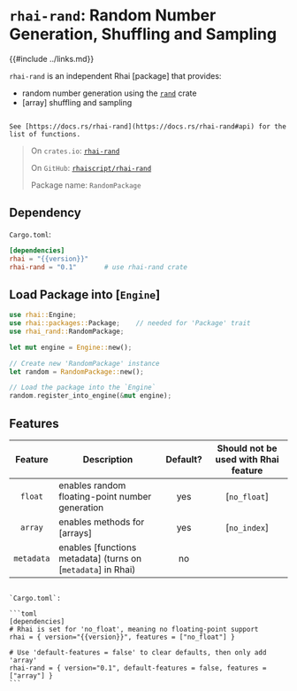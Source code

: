 `rhai-rand`: Random Number Generation, Shuffling and Sampling
=============================================================

{{#include ../links.md}}

`rhai-rand` is an independent Rhai [package] that provides:

* random number generation using the [`rand`](https://crates.io/crates/rand) crate
* [array] shuffling and sampling

```admonish info.side "Documentation"

See [https://docs.rs/rhai-rand](https://docs.rs/rhai-rand#api) for the list of functions.
```

> On `crates.io`: [`rhai-rand`](https://crates.io/crates/rhai-rand)
>
> On `GitHub`: [`rhaiscript/rhai-rand`](https://github.com/rhaiscript/rhai-rand)
>
> Package name: `RandomPackage`


Dependency
----------

`Cargo.toml`:

```toml
[dependencies]
rhai = "{{version}}"
rhai-rand = "0.1"       # use rhai-rand crate
```


Load Package into [`Engine`]
----------------------------

```rust
use rhai::Engine;
use rhai::packages::Package;    // needed for 'Package' trait
use rhai_rand::RandomPackage;

let mut engine = Engine::new();

// Create new 'RandomPackage' instance
let random = RandomPackage::new();

// Load the package into the `Engine`
random.register_into_engine(&mut engine);
```


Features
--------

|  Feature   | Description                                                  | Default? | Should not be used with Rhai feature |
| :--------: | ------------------------------------------------------------ | :------: | :----------------------------------: |
|  `float`   | enables random floating-point number generation              |   yes    |             [`no_float`]             |
|  `array`   | enables methods for [arrays]                                 |   yes    |             [`no_index`]             |
| `metadata` | enables [functions metadata] (turns on [`metadata`] in Rhai) |    no    |                                      |

~~~admonish example "Example: Working with `no_float` in Rhai"

`Cargo.toml`:

```toml
[dependencies]
# Rhai is set for 'no_float', meaning no floating-point support
rhai = { version="{{version}}", features = ["no_float"] }

# Use 'default-features = false' to clear defaults, then only add 'array'
rhai-rand = { version="0.1", default-features = false, features = ["array"] }
```
~~~
